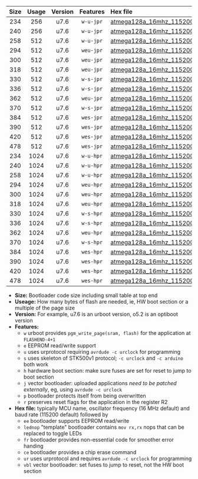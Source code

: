 |Size|Usage|Version|Features|Hex file|
|:-:|:-:|:-:|:-:|:--|
|234|256|u7.6|`w-u-jpr`|[atmega128a_16mhz_115200bps_ur_vbl.hex](https://raw.githubusercontent.com/stefanrueger/urboot/main//atmega128a_16mhz_115200bps_ur_vbl.hex)|
|240|256|u7.6|`w-u-jpr`|[atmega128a_16mhz_115200bps_lednop_ur_vbl.hex](https://raw.githubusercontent.com/stefanrueger/urboot/main//atmega128a_16mhz_115200bps_lednop_ur_vbl.hex)|
|258|512|u7.6|`w-u-jpr`|[atmega128a_16mhz_115200bps_lednop_fr_ur_vbl.hex](https://raw.githubusercontent.com/stefanrueger/urboot/main//atmega128a_16mhz_115200bps_lednop_fr_ur_vbl.hex)|
|294|512|u7.6|`weu-jpr`|[atmega128a_16mhz_115200bps_ee_ur_vbl.hex](https://raw.githubusercontent.com/stefanrueger/urboot/main//atmega128a_16mhz_115200bps_ee_ur_vbl.hex)|
|300|512|u7.6|`weu-jpr`|[atmega128a_16mhz_115200bps_ee_lednop_ur_vbl.hex](https://raw.githubusercontent.com/stefanrueger/urboot/main//atmega128a_16mhz_115200bps_ee_lednop_ur_vbl.hex)|
|318|512|u7.6|`weu-jpr`|[atmega128a_16mhz_115200bps_ee_lednop_fr_ur_vbl.hex](https://raw.githubusercontent.com/stefanrueger/urboot/main//atmega128a_16mhz_115200bps_ee_lednop_fr_ur_vbl.hex)|
|330|512|u7.6|`w-s-jpr`|[atmega128a_16mhz_115200bps_vbl.hex](https://raw.githubusercontent.com/stefanrueger/urboot/main//atmega128a_16mhz_115200bps_vbl.hex)|
|336|512|u7.6|`w-s-jpr`|[atmega128a_16mhz_115200bps_lednop_vbl.hex](https://raw.githubusercontent.com/stefanrueger/urboot/main//atmega128a_16mhz_115200bps_lednop_vbl.hex)|
|362|512|u7.6|`weu-jpr`|[atmega128a_16mhz_115200bps_ee_lednop_fr_ce_ur_vbl.hex](https://raw.githubusercontent.com/stefanrueger/urboot/main//atmega128a_16mhz_115200bps_ee_lednop_fr_ce_ur_vbl.hex)|
|370|512|u7.6|`w-s-jpr`|[atmega128a_16mhz_115200bps_lednop_fr_vbl.hex](https://raw.githubusercontent.com/stefanrueger/urboot/main//atmega128a_16mhz_115200bps_lednop_fr_vbl.hex)|
|384|512|u7.6|`wes-jpr`|[atmega128a_16mhz_115200bps_ee_vbl.hex](https://raw.githubusercontent.com/stefanrueger/urboot/main//atmega128a_16mhz_115200bps_ee_vbl.hex)|
|390|512|u7.6|`wes-jpr`|[atmega128a_16mhz_115200bps_ee_lednop_vbl.hex](https://raw.githubusercontent.com/stefanrueger/urboot/main//atmega128a_16mhz_115200bps_ee_lednop_vbl.hex)|
|420|512|u7.6|`wes-jpr`|[atmega128a_16mhz_115200bps_ee_lednop_fr_vbl.hex](https://raw.githubusercontent.com/stefanrueger/urboot/main//atmega128a_16mhz_115200bps_ee_lednop_fr_vbl.hex)|
|478|512|u7.6|`wes-jpr`|[atmega128a_16mhz_115200bps_ee_lednop_fr_ce_vbl.hex](https://raw.githubusercontent.com/stefanrueger/urboot/main//atmega128a_16mhz_115200bps_ee_lednop_fr_ce_vbl.hex)|
|234|1024|u7.6|`w-u-hpr`|[atmega128a_16mhz_115200bps_ur.hex](https://raw.githubusercontent.com/stefanrueger/urboot/main//atmega128a_16mhz_115200bps_ur.hex)|
|240|1024|u7.6|`w-u-hpr`|[atmega128a_16mhz_115200bps_lednop_ur.hex](https://raw.githubusercontent.com/stefanrueger/urboot/main//atmega128a_16mhz_115200bps_lednop_ur.hex)|
|258|1024|u7.6|`w-u-hpr`|[atmega128a_16mhz_115200bps_lednop_fr_ur.hex](https://raw.githubusercontent.com/stefanrueger/urboot/main//atmega128a_16mhz_115200bps_lednop_fr_ur.hex)|
|294|1024|u7.6|`weu-hpr`|[atmega128a_16mhz_115200bps_ee_ur.hex](https://raw.githubusercontent.com/stefanrueger/urboot/main//atmega128a_16mhz_115200bps_ee_ur.hex)|
|300|1024|u7.6|`weu-hpr`|[atmega128a_16mhz_115200bps_ee_lednop_ur.hex](https://raw.githubusercontent.com/stefanrueger/urboot/main//atmega128a_16mhz_115200bps_ee_lednop_ur.hex)|
|318|1024|u7.6|`weu-hpr`|[atmega128a_16mhz_115200bps_ee_lednop_fr_ur.hex](https://raw.githubusercontent.com/stefanrueger/urboot/main//atmega128a_16mhz_115200bps_ee_lednop_fr_ur.hex)|
|330|1024|u7.6|`w-s-hpr`|[atmega128a_16mhz_115200bps.hex](https://raw.githubusercontent.com/stefanrueger/urboot/main//atmega128a_16mhz_115200bps.hex)|
|336|1024|u7.6|`w-s-hpr`|[atmega128a_16mhz_115200bps_lednop.hex](https://raw.githubusercontent.com/stefanrueger/urboot/main//atmega128a_16mhz_115200bps_lednop.hex)|
|362|1024|u7.6|`weu-hpr`|[atmega128a_16mhz_115200bps_ee_lednop_fr_ce_ur.hex](https://raw.githubusercontent.com/stefanrueger/urboot/main//atmega128a_16mhz_115200bps_ee_lednop_fr_ce_ur.hex)|
|370|1024|u7.6|`w-s-hpr`|[atmega128a_16mhz_115200bps_lednop_fr.hex](https://raw.githubusercontent.com/stefanrueger/urboot/main//atmega128a_16mhz_115200bps_lednop_fr.hex)|
|384|1024|u7.6|`wes-hpr`|[atmega128a_16mhz_115200bps_ee.hex](https://raw.githubusercontent.com/stefanrueger/urboot/main//atmega128a_16mhz_115200bps_ee.hex)|
|390|1024|u7.6|`wes-hpr`|[atmega128a_16mhz_115200bps_ee_lednop.hex](https://raw.githubusercontent.com/stefanrueger/urboot/main//atmega128a_16mhz_115200bps_ee_lednop.hex)|
|420|1024|u7.6|`wes-hpr`|[atmega128a_16mhz_115200bps_ee_lednop_fr.hex](https://raw.githubusercontent.com/stefanrueger/urboot/main//atmega128a_16mhz_115200bps_ee_lednop_fr.hex)|
|478|1024|u7.6|`wes-hpr`|[atmega128a_16mhz_115200bps_ee_lednop_fr_ce.hex](https://raw.githubusercontent.com/stefanrueger/urboot/main//atmega128a_16mhz_115200bps_ee_lednop_fr_ce.hex)|

- **Size:** Bootloader code size including small table at top end
- **Useage:** How many bytes of flash are needed, ie, HW boot section or a multiple of the page size
- **Version:** For example, u7.6 is an urboot version, o5.2 is an optiboot version
- **Features:**
  + `w` urboot provides `pgm_write_page(sram, flash)` for the application at `FLASHEND-4+1`
  + `e` EEPROM read/write support
  + `u` uses urprotocol requiring `avrdude -c urclock` for programming
  + `s` uses skeleton of STK500v1 protocol; `-c urclock` and `-c arduino` both work
  + `h` hardware boot section: make sure fuses are set for reset to jump to boot section
  + `j` vector bootloader: uploaded applications *need to be patched externally*, eg, using `avrdude -c urclock`
  + `p` bootloader protects itself from being overwritten
  + `r` preserves reset flags for the application in the register R2
- **Hex file:** typically MCU name, oscillator frequency (16 MHz default) and baud rate (115200 default) followed by
  + `ee` bootloader supports EEPROM read/write
  + `lednop` "template" bootloader contains `mov rx,rx` nops that can be replaced to toggle LEDs
  + `fr` bootloader provides non-essential code for smoother error handing
  + `ce` bootloader provides a chip erase command
  + `ur` uses urprotocol and requires `avrdude -c urclock` for programming
  + `vbl` vector bootloader: set fuses to jump to reset, not the HW boot section
